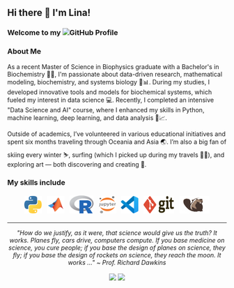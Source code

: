 ## Hi there 👋 I'm Lina!

### Welcome to my <img src="https://img.icons8.com/color/96/000000/github--v1.png" height="30"/>GitHub Profile

### About Me
As a recent Master of Science in Biophysics graduate with a Bachelor's in Biochemistry 👩‍🎓, I'm passionate about data-driven research, mathematical modeling, biochemistry, and systems biology 🔬📊. During my studies, I developed innovative tools and models for biochemical systems, which fueled my interest in data science 💻. Recently, I completed an intensive "Data Science and AI" course, where I enhanced my skills in Python, machine learning, deep learning, and data analysis 🤖📈.

Outside of academics, I’ve volunteered in various educational initiatives and spent six months traveling through Oceania and Asia 🌏. I’m also a big fan of skiing every winter ⛷️, surfing (which I picked up during my travels 🏄‍♂️), and exploring art — both discovering and creating 🎨.

### My skills include

<p align="center">
	<img title="Python" alt="Python" src="https://raw.githubusercontent.com/murasovl/murasovl/master/python.svg" width="40" height="40" style="vertical-align:down; margin:4px"/>
	<img title="Matlab" alt="Matlab" src="https://raw.githubusercontent.com/murasovl/murasovl/master/matlab-svgrepo-com.svg" width="40" height="40" style="vertical-align:down; margin:4px"/>
	<img title="R" alt="R" src="https://raw.githubusercontent.com/murasovl/murasovl/master/r-lang.svg" width="55" style="vertical-align:down; margin:4px"/>
	<img title="Jupyter" alt="Jupyter" src="https://raw.githubusercontent.com/murasovl/murasovl/master/Jupyter_logo.svg" width="40" height="40" style="vertical-align:down; margin:4px"/>
	<img title="VSCode" alt="VSCode" src="https://raw.githubusercontent.com/murasovl/murasovl/master/vscode.svg" width="40" height="40" style="vertical-align:down; margin:4px"/>
	<img title="Git" alt="Git" src="https://raw.githubusercontent.com/murasovl/murasovl/master/git.svg" width="70" height="40" style="vertical-align:down; margin:4px"/>
	<img title="DBeaver" alt="DBeaver" src="https://raw.githubusercontent.com/murasovl/murasovl/master/DBeaver_logo.svg" width="70" height="40" style="vertical-align:down; margin:4px"/>
</p>


<hr>
<p align="center">
   <i>"How do we justify, as it were, that science would give us the truth? It works. Planes fly, cars drive, computers compute. If you base medicine on science, you cure people; if you base the design of planes on science, they fly; if you base the design of rockets on science, they reach the moon. It works …" ~ Prof. Richard Dawkins </i>
   <br>

<br>
<a target="_blank" href="https://www.linkedin.com/in/lina-murasov"><img src="https://img.shields.io/badge/-LinkedIn-0077B5?style=for-the-badge&logo=Linkedin&logoColor=white"></img></a>
<a target="_blank" href="mailto:28linam@gmail.com"><img src="https://img.shields.io/badge/-Gmail-D14836?style=for-the-badge&logo=Gmail&logoColor=white"></img></a>

<br>
</p>   

<!--
**murasovl/murasovl** is a ✨ _special_ ✨ repository because its `README.md` (this file) appears on your GitHub profile.

Here are some ideas to get you started:

- 🔭 I’m currently working on ...
- 🌱 I’m currently learning ...
- 👯 I’m looking to collaborate on ...
- 🤔 I’m looking for help with ...
- 💬 Ask me about ...
- 📫 How to reach me: ...
- 😄 Pronouns: ...
- ⚡ Fun fact: ...
-->
